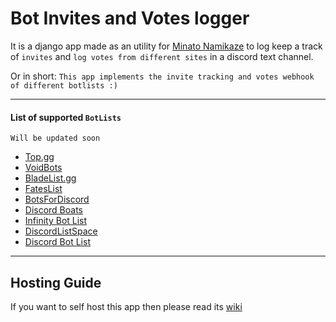 # Bot Invites and Votes logger
It is a django app made as an utility for [Minato Namikaze](https://github.com/The-4th-Hokage/yondaime-hokage) to log keep a track of `invites` and `log votes from different sites` in a discord text channel.

Or in short: `This app implements the invite tracking and votes webhook of different botlists :)`

***

#### List of supported `BotLists`
``Will be updated soon``
- [Top.gg](https://top.gg/)
- [VoidBots](https://voidbots.net/)
- [BladeList.gg](https://bladelist.gg/)
- [FatesList](https://fateslist.xyz)
- [BotsForDiscord](https://discords.com/bots/)
- [Discord Boats](https://discord.boats/)
- [Infinity Bot List](https://infinitybotlist.com/)
- [DiscordListSpace](https://discordlist.space/)
- [Discord Bot List](https://discordbotlist.com/)

***

## Hosting Guide
If you want to self host this app then please read its [wiki](https://github.com/The-4th-Hokage/bot-invites-logger/wiki/Hosting-Guide)
